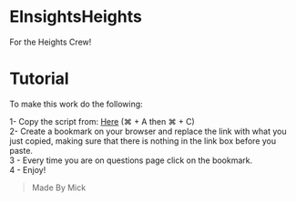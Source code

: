# EInsightsHeights
For the Heights Crew!

# Tutorial
To make this work do the following:

1- Copy the script from: [Here](https://raw.githubusercontent.com/VentusRat/EInsightsHeights/refs/heads/main/Bypass.js) (⌘ + A then ⌘ + C) <br/>
2- Create a bookmark on your browser and replace the link with what you just copied, making sure that there is nothing in the link box before you paste. <br/>
3 - Every time you are on questions page click on the bookmark. <br/>
4 - Enjoy! <br/>

> Made By Mick
